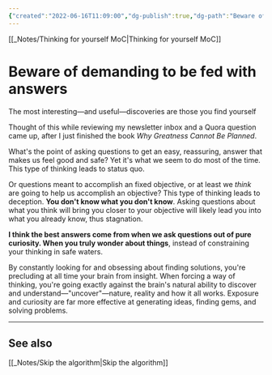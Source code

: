 ```yaml
---
{"created":"2022-06-16T11:09:00","dg-publish":true,"dg-path":"Beware of demanding to be fed with answers.md","permalink":"/beware-of-demanding-to-be-fed-with-answers/","dgPassFrontmatter":true,"updated":"2024-12-22T16:24:05.246+01:00"}
---
```


[[_Notes/Thinking for yourself MoC\|Thinking for yourself MoC]]
# Beware of demanding to be fed with answers
The most interesting—and useful—discoveries are those you find yourself

Thought of this while reviewing my newsletter inbox and a Quora question came up, after I just finished the book *Why Greatness Cannot Be Planned*.

What's the point of asking questions to get an easy, reassuring, answer that makes us feel good and safe? Yet it's what we seem to do most of the time. 
This type of thinking leads to status quo.

Or questions meant to accomplish an fixed objective, or at least we _think_ are going to help us accomplish an objective?
This type of thinking leads to deception. **You don't know what you don't know**. Asking questions about what you think will bring you closer to your objective will likely lead you into what you already know, thus stagnation.

**I think the best answers come from when we ask questions out of pure curiosity. When you truly wonder about things**, instead of constraining your thinking in safe waters.

By constantly looking for and obsessing about finding solutions, you're precluding at all time your brain from insight. When forcing a way of thinking, you're going exactly against the brain's natural ability to discover and understand—"uncover"—nature, reality and how it all works. Exposure and curiosity are far more effective at generating ideas, finding gems, and solving problems.

---
## See also
[[_Notes/Skip the algorithm\|Skip the algorithm]]